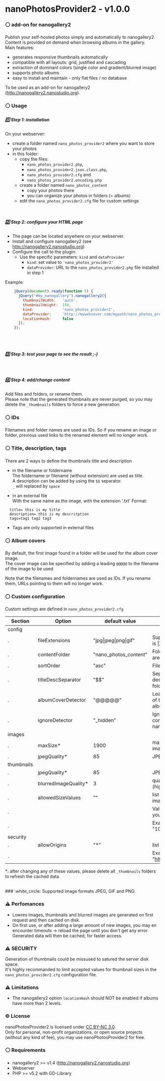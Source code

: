 # nanoPhotosProvider2 - v1.0.0
### :white_circle: add-on for nanogallery2
    
  
Publish your self-hosted photos simply and automatically to nanogallery2.  
Content is provided on demand when browsing albums in the gallery.  
Main features:
- generates responsive thumbnails automatically  
- compatible with all layouts: grid, justified and cascading
- extraction of dominant colors (single color and gradient/blurred image)  
- supports photo albums  
- easy to install and maintain - only flat files / no database

To be used as an add-on for nanogallery2 (http://nanogallery2.nanostudio.org).

### :white_circle: Usage

##### :one: Step 1: installation

On your webserver:
- create a folder named `nano_photos_provider2` where you want to store your photos
- in this folder:
  - copy the files:
    - `nano_photos_provider2.php`,
    - `nano_photos_provider2.json.class.php`,
    - `nano_photos_provider2.cfg` and
    - `nano_photos_provider2.encoding.php`
  - create a folder named `nano_photos_content`  
    - copy your photos there  
    - you can organize your photos in folders (= albums)  
  - edit the `nano_photos_provider2.cfg` file for custom settings  

<br />  
  
##### :two: Step 2: configure your HTML page

- The page can be located anywhere on your webserver.
- Install and configure nanogallery2 (see http://nanogallery2.nanostudio.org)
- Configure the call to the plugin:
  - Use the specific parameters: `kind` and `dataProvider`
    - `kind`: set value to `'nano_photos_provider2'`
    - `dataProvider`: URL to the `nano_photos_provider2.php` file installed in step 1

Example:

```js
    jQuery(document).ready(function () {
      jQuery("#my_nanogallery").nanogallery2({
        thumbnailWidth:   'auto',
        thumbnailHeight:  150,
        kind:             'nano_photos_provider2',
        dataProvider:     'http://mywebsever.com/mypath/nano_photos_provider2/nano_photos_provider2.php',
        locationHash:     false
      });
    });
```
<br />
<br />
  
##### :three: Step 3: test your page to see the result ;-)

<br />
  
##### :four: Step 4: add/change content
Add files and folders, or rename them.  
Please note that the generated thumbnails are never purged, so you may delete the `_thumbnails` folders to force a new generation.
  
  
### :white_circle: IDs
Filenames and folder names are used as IDs. So if you rename an image or folder, previous used links to the renamed element will no longer work.

  
### :white_circle: Title, description, tags

There are 2 ways to define the thumbnails title and description  
- in the filename or foldername  
The foldername or filename (without extension) are used as title.  
A description can be added by using the `$$` separator.  
`_` will replaced by `space`
  
- in an external file  
With the same name as the image, with the extension '.txt' 
Format:  
```
  title= this is my title
  description= this is my descritption
  tags=tag1 tag2 tag3
```
  
- Tags are only supported in external files
    
  
### :white_circle: Album covers  
By default, the first image found in a folder will be used for the album cover image.  
The cover image can be specified by adding a leading `@@@@@` to the filename of the image to be used  

Note that the filenames and foldernames are used as IDs. If you rename them, URLs pointing to them will no longer work.
  
### :white_circle: Custom configuration
Custom settings are defined in `nano_photos_provider2.cfg`

Section | Option | default value | Description
------------ | ------------- | ------------ | -------------
config  | | |   
.  | fileExtensions | "jpg\|jpeg\|png\|gif" | Supported file extensions (separtor is \|)
.  | contentFolder | "nano_photos_content" | Folder where albums and images are stored
.  | sortOrder | "asc" | Filename sort order (asc or desc)
.  | titleDescSeparator | "$$" | Separator between title and description in the filename or foldername
.  | albumCoverDetector | "@@@@@" | Leading sequence in the filename of the image to be used as an album cover  
.  | ignoreDetector | "_hidden" | Ignore photos/albums (folders) containing this sequence in their name
images | | |   
.  | maxSize* | 1900 | max. width/height of the displayed images
.  | jpegQuality* | 85 | JPEG quality of the images
thumbnails | | |   
.  | jpegQuality* | 85 | JPEG quality for the thumbnails
.  | blurredImageQuality* | 3 | quality of the blurred images (higher is better but slower)
.  | allowedSizeValues | "" | list of allowed values for thumbnail image sizes  (separtor is \|)
.  | | | Values should be the same as in your nanogallery2 settings
.  | | | Example: allowedSizeValues = "100&#124;150&#124;300&#124;auto"
security | | |   
.  | allowOrigins | "*" | list of allowed domain (CORS)
.  | | | Example: allowOrigins = "http://nanogallery2.nanostudio.org|https://nano.gallery"
  
*: after changing any of these values, please delete all `_thumbnails` folders to refresh the cached data.  
  
  
<br />
### :white_circle: Supported image formats
JPEG, GIF and PNG.

<br />

### :warning: Perfomances
- Lowres images, thumbnails and blurred images are generated on first request and then cached on disk.
- On first use, or after adding a large amount of new images, you may en encounter timeouts -> reload the page until you don't get any error. Generated data will then be cached, for faster access.


### :warning: SECURITY
Generation of thumbnails could be missused to satured the server disk space.  
It's highly recommanded to limit accepted values for thumbnail sizes in the `nano_photos_provider2.cfg` configuration file.  
  
  
### :warning: Limitations
- The nanogallery2 option `locationHash` should NOT be enabled if albums have more than 2 levels.  
  

### :copyright: License
nanoPhotosProvider2 is licensed under [CC BY-NC 3.0](http://creativecommons.org/licenses/by-nc/3.0/).  
Only for personal, non-profit organizations, or open source projects (without any kind of fee), you may use nanoPhotosProvider2 for free.


### :white_circle: Requirements
* nanogallery2 >= v1.4 (http://nanogallery2.nanostudio.org)
* Webserver
* PHP >= v5.2 with GD-Library